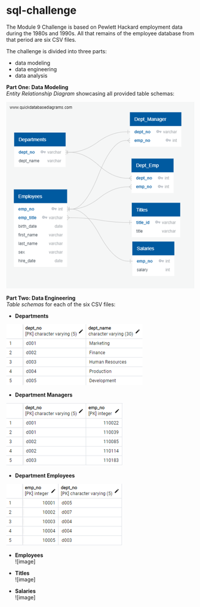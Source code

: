 # sql-challenge
The Module 9 Challenge is based on Pewlett Hackard employment data during the 1980s and 1990s. All that remains of the employee database from that period are six CSV files.<br> 

The challenge is divided into three parts: 
* data modeling
* data engineering
* data analysis

**Part One: Data Modeling**<br>
*Entity Relationship Diagram* showcasing all provided table schemas:<br>

![image](https://github.com/RachaelCaldwell/sql-challenge/blob/main/EmployeeSQL/employee_ERD.png?raw=true)<br>

**Part Two: Data Engineering**<br>
*Table schemas* for each of the six CSV files:<br>
* **Departments**<br>

![image](https://github.com/RachaelCaldwell/sql-challenge/blob/main/EmployeeSQL/images/dept_schema.png?raw=true)<br>

* **Department Managers**<br>

![image](https://github.com/RachaelCaldwell/sql-challenge/blob/main/EmployeeSQL/images/dept_manager_schema.png?raw=true)

* **Department Employees**<br>

![image](https://github.com/RachaelCaldwell/sql-challenge/blob/main/EmployeeSQL/images/dept_emp_schema.png?raw=true)

* **Employees**<br>
![image]

* **Titles**<br>
![image]

* **Salaries**<br>
![image]
